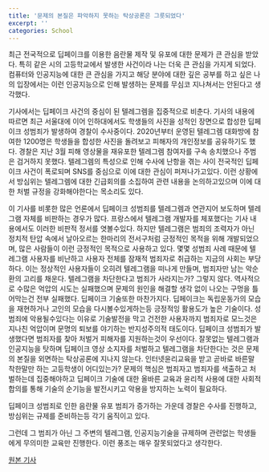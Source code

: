 ```yaml
---
title: '문제의 본질은 파악하지 못하는 탁상공론은 그릇되었다'
excerpt: ''
categories: School
---
```


최근 전국적으로 딥페이크를 이용한 음란물 제작 및 유포에 대한 문제가 큰 관심을 받았다. 특히 같은 시의 고등학교에서 발생한 사건이라 나는 더욱 큰 관심을 가지게 되었다. 컴퓨터와 인공지능에 대한 큰 관심을 가지고 해당 분야에 대한 깊은 공부를 하고 싶은 나의 입장에서는 이런 인공지능으로 인해 발생하는 문제를 무심코 지나쳐서는 안된다고 생각했다.

기사에서는 딥페이크 사건의 중심이 된 텔레그렘을 집중적으로 비춘다. 기사의 내용에 따르면 최근 서울대에 이어 인하대에서도 학생들의 사진을 성적인 장면으로 합성한 딥페이크 성범죄가 발생하여 경찰이 수사중이다. 2020년부터 운영된 텔레그렘 대화방에 참여한 1200명은 학생들을 합성한 사진을 돌려보고 피해자의 개인정보를 공유하기도 했다. 경찰은 지난 3월 피해 영상물을 재유포한 텔레그렘 참여자를 구속 송치했으나 주범은 검거하지 못했다. 텔레그렘의 특성으로 인해 수사에 난항을 겪는 사이 전국적인 딥페이크 사건이 폭로되며 SNS를 중심으로 이에 대한 관심이 퍼져나가고있다.
이런 상황에서 방심위는 텔레그렘에 대한 긴급회의를 소집하여 관련 내용을 논의하고있으며 이에 대한 처벌 규정을 강화해야한다는 목소리도 있다.

이 기사를 비롯한 많은 언론에서 딥페이크 성범죄를 텔레그렘과 연관지어 보도하며 텔레그램 자체를 비판하는 경우가 많다. 프랑스에서 텔레그램 개발자를 체포했다는 기사 내용에서도 이러한 비판적 정서를 엿볼수있다. 하지만 텔레그램은 범죄의 조력자가 아닌 정치적 탄압 속에서 날아오르는 한마리의 전서구처럼 긍정적인 목적을 위해 개발되었으며, 많은 사람들이 이런 긍정적인 목적으로 사용하고 있다.
몇몇 성범죄 사례 때문에 텔레그램 사용자를 비난하고 사용자 전체를 잠재적 범죄자로 취급하는 지금의 사회는 부당하다. 이는 정상적인 사용자들이 오히려 텔레그램을 떠나게 만들며, 범죄자만 남는 악순환의 고리를 채운다. 텔레그램을 차단한다고 범죄가 사라지는가? 그렇지 않다. 역사적으로 수많은 억압의 시도는 실패했으며 문제의 원인을 해결할 생각 없이 나오는 구멍을 틀어막는건 전부 실패했다.
딥페이크 기술또한 마찬가지다. 딥페이크는 독립운동가의 모습을 재현하거나 고인의 모습을 다시볼수있게하는등 긍정적잉 활용도가 높은 기술이다. 성범죄에 악용될수있다는 이유로 기술발전을 막고 건전한 사용자까지 범죄자로 모느것은 지나친 억압이며 문명의 퇴보를 야기하는 반지성주의적 태도이다.
딥페이크 성범죄가 발생했다면 범죄자를 찾아 처벌거 피해자를 지원하는것이 우선이다. 잘못없는 텔레그램과 인공지능을 탓하며 딥페이크 영상 소지자를 처벌하고 텔레그램을 차단한다는 것은 문제의 본질을 외면하는 탁상공론에 지나지 않는다. 인터넷윤리교육을 받고 곧바로 바른말 착한말만 하는 고등학생이 어디있는가? 문제의 핵심은 범죄자고 범죄자를 색출하고 처벌하는데 집중해야하고 딥페이크 기술에 대한 올바른 교육과 윤리적 사용에 대한 사회적 합의를 통해 기술의 순기능을 발전시키고 악용을 방지하는 노력이 필요하다.

딥페이크 성범죄로 인한 음란물 유포 범죄가 증가하는 가운데 경찰은 수사를 진행하고, 방심위는 규제를 준비하는등 각기 움직이고 있다.

그런데 그 범죄가 아닌 그 주변의 텔레그램, 인공지능기술을 규제하며 관련없는 학생들에게 무의미한 교육만 진행한다. 이런 풍조는 매우 잘못되었다고 생각한다.


[원본 기사](https://m.segye.com/view/20240827516296)